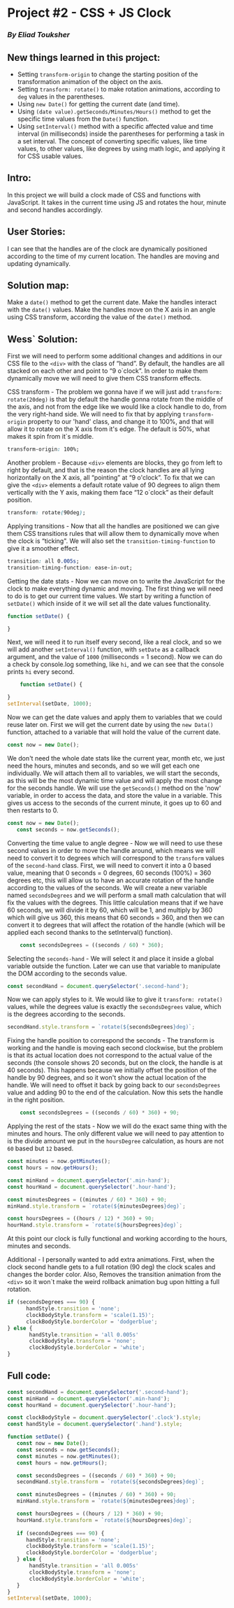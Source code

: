 # Project #2 - CSS + JS Clock
### *By Eliad Touksher*

## New things learned in this project:
* Setting `transform-origin` to change the starting position of the transformation animation of the object on the axis.
* Setting `transform: rotate()` to make rotation animations, according to `deg` values in the parentheses. 
* Using `new Date()` for getting the current date (and time). 
* Using `(date value).getSeconds/Minutes/Hours()` method to get the specific time values from the `Date()` function.
* Using `setInterval()` method with a specific affected value and time interval (in milliseconds) inside the parentheses for performing a task in a set interval.
The concept of converting specific values, like time values, to other values, like degrees by using math logic, and applying it for CSS usable values.

## Intro:
In this project we will build a clock made of CSS and functions with JavaScript. It takes in the current time using JS and rotates the hour, minute and second handles accordingly. 

## User Stories:
I can see that the handles are of the clock are dynamically positioned according to the time of my current location. 
The handles are moving and updating dynamically. 

## Solution map:
Make a `date()` method to get the current date.
Make the handles interact with the `date()` values.
Make the handles move on the X axis in an angle using CSS transform, according the value of the `date()` method. 

## Wess` Solution:

First we will need to perform some additional changes and additions in our CSS file to the `<div>` with the class of “hand”. By default, the handles are all stacked on each other and point to “9 o`clock”. In order to make them dynamically move we will need to give them CSS transform effects. 

CSS transform - The problem we gonna have if we will just add `transform: rotate(20deg)` is that by default the handle gonna rotate from the middle of the axis, and not from the edge like we would like a clock handle to do, from the very right-hand side. We will need to fix that by applying `transform-origin` property to our 'hand' class, and change it to 100%, and that will allow it to rotate on the X axis from it's edge. The default is 50%, what makes it spin from it`s middle.

````CSS
transform-origin: 100%;
````

Another problem - Because `<div>` elements are blocks, they go from left to right by default, and that is the reason the clock handles are all lying horizontally on the X axis, all “pointing” at “9 o'clock”. To fix that we can give the `<div>` elements a default rotate value of 90 degrees to align them vertically with the Y axis, making them face “12 o`clock” as their default position.

````CSS
transform: rotate(90deg);
````

Applying transitions - Now that all the handles are positioned we can give them CSS transitions rules that will allow them to dynamically move when the clock is “ticking". We will also set the `transition-timing-function` to give it a smoother effect.

````CSS
transition: all 0.005s;
transition-timing-function: ease-in-out;
````

Getting the date stats - Now we can move on to write the JavaScript for the clock to make everything dynamic and moving. The first thing we will need to do is to get our current time values. We start by writing a function of `setDate()` which inside of it we will set all the date values functionality.

````javascript
function setDate() {

}
````

Next, we will need it to run itself every second, like a real clock, and so we will add another `setInterval()` function, with `setDate` as a callback argument, and the value of `1000` (milliseconds = 1 second). Now we can do a check by console.log something, like `hi`, and we can see that the console prints `hi` every second.

````javascript
	function setDate() {

}
setInterval(setDate, 1000);
````

Now we can get the date values and apply them to variables that we could reuse later on. First we will get the current date by using the `new Data()` function, attached to a variable that will hold the value of the current date.

````javascript
const now = new Date();
````

We don't need the whole date stats like the current year, month etc, we just need the hours, minutes and seconds, and so we will get each one individually. We will attach them all to variables, we will start the seconds, as this will be the most dynamic time value and will apply the most change for the seconds handle. We will use the `getSeconds()` method on the 'now' variable, in order to access the data, and store the value in a variable. This gives us access to the seconds of the current minute, it goes up to 60 and then restarts to 0. 

````javascript
const now = new Date();
   const seconds = now.getSeconds();
````

Converting the time value to angle degree - Now we will need to use these second values in order to move the handle around, which means we will need to convert it to degrees which will correspond to the `transform` values of the `second-hand` class. First, we will need to convert it into a 0 based value, meaning that 0 seconds = 0 degrees, 60 seconds (100%) = 360 degrees etc, this will allow us to have an accurate rotation of the handle according to the values of the seconds. We will create a new variable named `secondsDegrees` and we will perform a small math calculation that will fix the values with the degrees. This little calculation means that if we have 60 seconds, we will divide it by 60, which will be 1, and multiply by 360 which will give us 360, this means  that 60 seconds = 360, and then we can convert it to degrees that will affect the rotation of the handle (which will be applied each second thanks to the setInterval() function).

````javascript
    const secondsDegrees = ((seconds / 60) * 360);
````

Selecting the `seconds-hand` - We will select it and place it inside a global variable outside the function. Later we can use that variable to manipulate the DOM according to the seconds value.

````javascript
const secondHand = document.querySelector('.second-hand');
````

Now we can apply styles to it. We would like to give it `transform: rotate()` values, while the degrees value is exactly the `secondsDegrees` value, which is the degrees according to the seconds. 

````javascript
secondHand.style.transform = `rotate(${secondsDegrees}deg)`;
````

Fixing the handle position to correspond the seconds - The transform is working and the handle is moving each second clockwise, but the problem is that its actual location does not correspond to the actual value of the seconds (the console shows 20 seconds, but on the clock, the handle is at 40 seconds). This happens because we initially offset the position of the handle by 90 degrees, and so it won't show the actual location of the handle. We will need to offset it back by going back to our `secondsDegrees` value and adding 90 to the end of the calculation. Now this sets the handle in the right position. 

````javascript
    const secondsDegrees = ((seconds / 60) * 360) + 90;
````

Applying the rest of the stats - Now we will do the exact same thing with the minutes and hours. The only different value we will need to pay attention to is the divide amount we put in the `hoursDegree` calculation, as hours are not `60` based but `12` based.

````javascript
const minutes = now.getMinutes();
const hours = now.getHours();

const minHand = document.querySelector('.min-hand');
const hourHand = document.querySelector('.hour-hand');

const minutesDegrees = ((minutes / 60) * 360) + 90;
minHand.style.transform = `rotate(${minutesDegrees}deg)`;

const hoursDegrees = ((hours / 12) * 360) + 90;
hourHand.style.transform = `rotate(${hoursDegrees}deg)`;
````

At this point our clock is fully functional and working according to the hours, minutes and seconds. 

Additional - I personally wanted to add extra animations. First, when the clock second handle gets to a full rotation (90 deg) the clock scales and changes the border color. Also, Removes the transition animation from the `<div>` so it won`t make the weird rollback animation bug upon hitting a full rotation.

````javascript
if (secondsDegrees === 90) {
      handStyle.transition = 'none';
      clockBodyStyle.transform = 'scale(1.15)';
      clockBodyStyle.borderColor = 'dodgerblue';
} else {
       handStyle.transition = 'all 0.005s'
       clockBodyStyle.transform = 'none';
       clockBodyStyle.borderColor = 'white';
}
````

## Full code:

````javascript
const secondHand = document.querySelector('.second-hand');
const minHand = document.querySelector('.min-hand');
const hourHand = document.querySelector('.hour-hand');

const clockBodyStyle = document.querySelector('.clock').style;
const handStyle = document.querySelector('.hand').style;

function setDate() {
   const now = new Date();
   const seconds = now.getSeconds();
   const minutes = now.getMinutes();
   const hours = now.getHours();

   const secondsDegrees = ((seconds / 60) * 360) + 90;
   secondHand.style.transform = `rotate(${secondsDegrees}deg)`;

   const minutesDegrees = ((minutes / 60) * 360) + 90;
   minHand.style.transform = `rotate(${minutesDegrees}deg)`;

   const hoursDegrees = ((hours / 12) * 360) + 90;
   hourHand.style.transform = `rotate(${hoursDegrees}deg)`;
  
   if (secondsDegrees === 90) {
      handStyle.transition = 'none';
      clockBodyStyle.transform = 'scale(1.15)';
      clockBodyStyle.borderColor = 'dodgerblue';
   } else {
       handStyle.transition = 'all 0.005s'
       clockBodyStyle.transform = 'none';
       clockBodyStyle.borderColor = 'white';
   }
}
setInterval(setDate, 1000);
````
